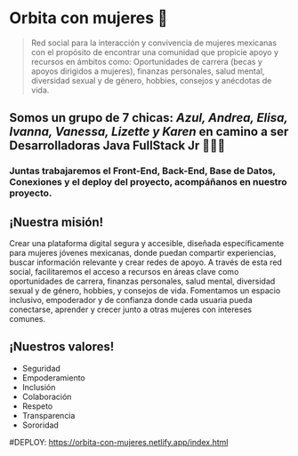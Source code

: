 # Orbita con mujeres 💫

> Red social para la interacción y convivencia de mujeres mexicanas con el propósito de encontrar una comunidad que propicie apoyo y recursos en ámbitos como: Oportunidades de carrera (becas y apoyos dirigidos a mujeres), finanzas personales, salud mental, diversidad sexual y de género, hobbies, consejos y anécdotas de vida. 

## **Somos un grupo de 7 chicas: *Azul, Andrea, Elisa, Ivanna, Vanessa, Lizette y Karen* en camino a ser Desarrolladoras Java FullStack Jr 👩🏻‍💻** 
### Juntas trabajaremos el Front-End, Back-End, Base de Datos, Conexiones y el deploy del proyecto, acompáñanos en nuestro proyecto.
## ¡Nuestra misión!
Crear una plataforma digital segura y accesible, diseñada específicamente para mujeres jóvenes mexicanas, donde puedan compartir experiencias, buscar información relevante y crear redes de apoyo. A través de esta red social, facilitaremos el acceso a recursos en áreas clave como oportunidades de carrera, finanzas personales, salud mental, diversidad sexual y de género, hobbies, y consejos de vida. Fomentamos un espacio inclusivo, empoderador y de confianza donde cada usuaria pueda conectarse, aprender y crecer junto a otras mujeres con intereses comunes.

## ¡Nuestros valores!
- Seguridad
- Empoderamiento
- Inclusión
- Colaboración
- Respeto
- Transparencia
- Sororidad


#DEPLOY: https://orbita-con-mujeres.netlify.app/index.html
